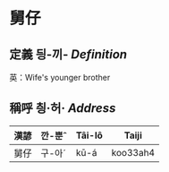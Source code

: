 # 舅仔
## 定義 딍-끼- _Definition_




英：Wife's younger brother

## 稱呼 칑·허· _Address_

漢諺 | 깐-뿐ˆ | Tâi-lô | Taiji
--- | --- | --- | --- 
舅仔 | 구-아ˊ | kū-á | koo33ah4 
